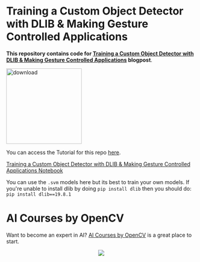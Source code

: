 # Training a Custom Object Detector with DLIB &amp; Making Gesture Controlled Applications

**This repository contains code for [Training a Custom Object Detector with DLIB &amp; Making Gesture Controlled Applications](https://learnopencv.com/training-a-custom-object-detector-with-dlib-making-gesture-controlled-applications/) blogpost**.

[<img src="https://learnopencv.com/wp-content/uploads/2022/07/download-button-e1657285155454.png" alt="download" width="200">](https://www.dropbox.com/sh/0n29lohaewp59d1/AABgBFF33qJSMfKGzoSt6SkVa?dl=1)

You can access the Tutorial for this repo [here](https://www.learnopencv.com/training-a-custom-object-detector-with-dlib-making-gesture-controlled-applications/).

[Training a Custom Object Detector with DLIB &amp; Making Gesture Controlled Applications Notebook](Training_a_custom_hand_Detector.ipynb)

You can use the `.svm` models here but its best to train your own models. If you're unable to install dlib by doing `pip install dlib` then you should do: `pip install dlib==19.8.1`

# AI Courses by OpenCV

Want to become an expert in AI? [AI Courses by OpenCV](https://opencv.org/courses/) is a great place to start.

<a href="https://opencv.org/courses/">
<p align="center">
<img src="https://learnopencv.com/wp-content/uploads/2023/01/AI-Courses-By-OpenCV-Github.png">
</p>
</a>


